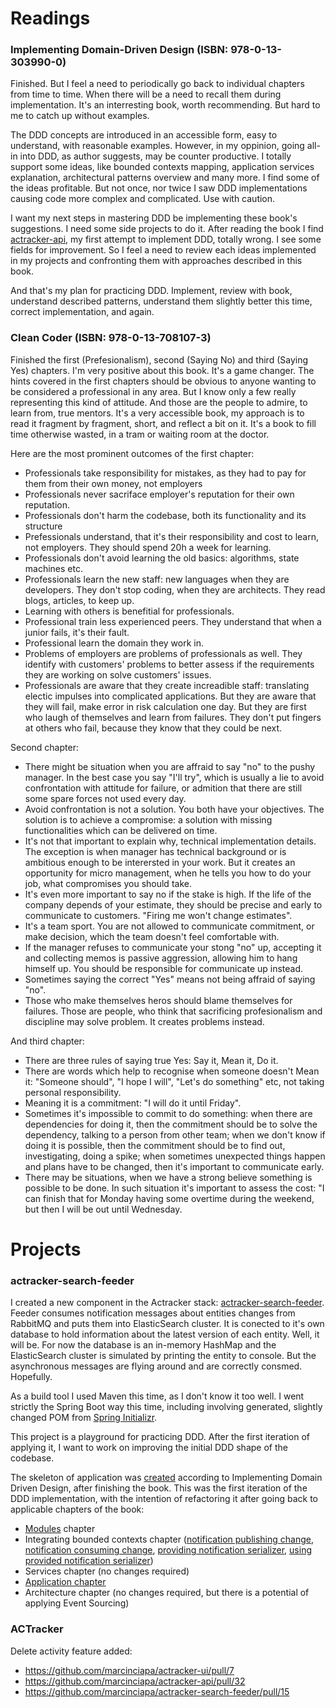 # Readings

### Implementing Domain-Driven Design (ISBN: 978-0-13-303990-0)
Finished. But I feel a need to periodically go back to individual chapters from time to time. When there will be a need to recall them during implementation. It's an interresting book, worth recommending. But hard to me to catch up without examples. 

The DDD concepts are introduced in an accessible form, easy to understand, with reasonable examples. However, in my oppinion, going all-in into DDD, as author suggests, may be counter productive. I totally support some ideas, like bounded contexts mapping, application services explanation, architectural patterns overview and many more. I find some of the ideas profitable. But not once, nor twice I saw DDD implementations causing code more complex and complicated. Use with caution.

I want my next steps in mastering DDD be implementing these book's suggestions. I need some side projects to do it. After reading the book I find [actracker-api](https://github.com/marcinciapa/actracker-api), my first attempt to implement DDD, totally wrong. I see some fields for improvement. So I feel a need to review each ideas implemented in my projects and confronting them with approaches described in this book. 

And that's my plan for practicing DDD. Implement, review with book, understand described patterns, understand them slightly better this time, correct implementation, and again.

### Clean Coder (ISBN:  978-0-13-708107-3)
Finished the first (Prefesionalism), second (Saying No) and third (Saying Yes) chapters. I'm very positive about this book. It's a game changer. The hints covered in the first chapters should be obvious to anyone wanting to be considered a professional in any area. But I know only a few really representing this kind of attitude. And those are the people to admire, to learn from, true mentors. 
It's a very accessible book, my approach is to read it fragment by fragment, short, and reflect a bit on it. It's a book to fill time otherwise wasted, in a tram or waiting room at the doctor.

Here are the most prominent outcomes of the first chapter:
- Professionals take responsibility for mistakes, as they had to pay for them from their own money, not employers
- Professionals never sacriface employer's reputation for their own reputation.
- Professionals don't harm the codebase, both its functionality and its structure
- Prefessionals understand, that it's their responsibility and cost to learn, not employers. They should spend 20h a week for learning. 
- Professionals don't avoid learning the old basics: algorithms, state machines etc.
- Professionals learn the new staff: new languages when they are developers. They don't stop coding, when they are architects. They read blogs, articles, to keep up.
- Learning with others is benefitial for professionals.
- Professional train less experienced peers. They understand that when a junior fails, it's their fault.
- Professional learn the domain they work in.
- Problems of employers are problems of professionals as well. They identify with customers' problems to better assess if the requirements they are working on solve customers' issues.
- Professionals are aware that they create increadible staff: translating electic impulses into complicated applications. But they are aware that they will fail, make error in risk calculation one day. But they are first who laugh of themselves and learn from failures. They don't put fingers at others who fail, because they know that they could be next.

Second chapter:
- There might be situation when you are affraid to say "no" to the pushy manager. In the best case you say "I'll try", which is usually a lie to avoid confrontation with attitude for failure, or admition that there are still some spare forces not used every day.
- Avoid confrontation is not a solution. You both have your objectives. The solution is to achieve a compromise: a solution with missing functionalities which can be delivered on time.
- It's not that important to explain why, technical implementation details. The exception is when manager has technical background or is ambitious enough to be interersted in your work. But it creates an opportunity for micro management, when he tells you how to do your job, what compromises you should take.
- It's even more important to say no if the stake is high. If the life of the company depends of your estimate, they should be precise and early to communicate to customers. "Firing me won't change estimates".
- It's a team sport. You are not allowed to communicate commitment, or make decision, which the team doesn't feel comfortable with.
- If the manager refuses to communicate your stong "no" up, accepting it and collecting memos is passive aggression, allowing him to hang himself up. You should be responsible for communicate up instead.
- Sometimes saying the correct "Yes" means not being affraid of saying "no".
- Those who make themselves heros should blame themselves for failures. Those are people, who think that sacrificing profesionalism and discipline may solve problem. It creates problems instead.

And third chapter:
- There are three rules of saying true Yes: Say it, Mean it, Do it.
- There are words which help to recognise when someone doesn't Mean it: "Someone should", "I hope I will", "Let's do something" etc, not taking personal responsibility.
- Meaning it is a commitment: "I will do it until Friday".
- Sometimes it's impossible to commit to do something: when there are dependencies for doing it, then the commitment should be to solve the dependency, talking to a person from other team; when we don't know if doing it is possible, then the commitment should be to find out, investigating, doing a spike; when sometimes unexpected things happen and plans have to be changed, then it's important to communicate early.
- There may be situations, when we have a strong believe something is possible to be done. In such situation it's important to assess the cost: "I can finish that for Monday having some overtime during the weekend, but then I will be out until Wednesday.

# Projects
### actracker-search-feeder
I created a new component in the Actracker stack: [actracker-search-feeder](https://github.com/marcinciapa/actracker-search-feeder). Feeder consumes notification messages about entities changes from RabbitMQ and puts them into ElasticSearch cluster. It is conected to it's own database to hold information about the latest version of each entity. Well, it will be. For now the database is an in-memory HashMap and the ElasticSearch cluster is simulated by printing the entity to console. But the asynchronous messages are flying around and are correctly consmed. Hopefully.

As a build tool I used Maven this time, as I don't know it too well. I went strictly the Spring Boot way this time, including involving generated, slightly changed POM from [Spring Initializr](https://start.spring.io/).

This project is a playground for practicing DDD. After the first iteration of applying it, I want to work on improving the initial DDD shape of the codebase.

The skeleton of application was [created](https://github.com/marcinciapa/actracker-search-feeder/pull/10) according to Implementing Domain Driven Design, after finishing the book. This was the first iteration of the DDD implementation, with the intention of refactoring it after going back to applicable chapters of the book:
- [Modules](https://github.com/marcinciapa/actracker-search-feeder/pull/11) chapter
- Integrating bounded contexts chapter ([notification publishing change](https://github.com/marcinciapa/actracker-api/pull/33), [notification consuming change](https://github.com/marcinciapa/actracker-search-feeder/pull/17), [providing notification serializer](https://github.com/marcinciapa/actracker-api/pull/34), [using provided notification serializer](https://github.com/marcinciapa/actracker-search-feeder/pull/18))
- Services chapter (no changes required)
- [Application chapter](https://github.com/marcinciapa/actracker-search-feeder/pull/13)
- Architecture chapter (no changes required, but there is a potential of applying Event Sourcing)

### ACTracker
Delete activity feature added:
- https://github.com/marcinciapa/actracker-ui/pull/7
- https://github.com/marcinciapa/actracker-api/pull/32
- https://github.com/marcinciapa/actracker-search-feeder/pull/15
